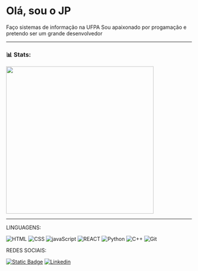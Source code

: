 # Olá, sou o JP
Faço sistemas de informação na UFPA
Sou apaixonado por progamação e pretendo ser um grande desenvolvedor

---



### 📊 Stats:
 <img src="https://github-readme-stats.vercel.app/api?username=JOAOPAULO-SILVA&show_icons=true&theme=tokyonight" width="400px" />

<!--
**JOAOPAULO-SILVA/JOAOPAULO-SILVA** is a ✨ _special_ ✨ repository because its `README.md` (this file) appears on your GitHub profile.

Here are some ideas to get you started:

- 🔭 I’m currently working on ...
- 🌱 I’m currently learning ...
- 👯 I’m looking to collaborate on ...
- 🤔 I’m looking for help with ...
- 💬 Ask me about ...
- 📫 How to reach me: ...
- 😄 Pronouns: ...
- ⚡ Fun fact: ...
-->


---


LINGUAGENS:

![HTML](https://img.shields.io/badge/HTML-E34F26?style=for-the-badge&logo=html5&logoColor=E34F26&labelColor=black)
![CSS](https://img.shields.io/badge/CSS-663399?style=for-the-badge&logo=CSS&logoColor=663399&labelColor=black)
![javaScript](https://img.shields.io/badge/JavaScript-F7DF1E?style=for-the-badge&logo=javaScript&logoColor=F7DF1E&labelColor=black)
![REACT](https://img.shields.io/badge/REACT-61DAFB?style=for-the-badge&logo=REACT&labelColor=black)
![Python](https://img.shields.io/badge/Python-4584b6?style=for-the-badge&logo=python&logoColor=4584b6&labelColor=black)
![C++](https://img.shields.io/badge/C%2B%2B-%2300599C?style=for-the-badge&logo=c%2B%2B&logoColor=%2300599C&labelColor=black)
![Git](https://img.shields.io/badge/GIT-F05032?style=for-the-badge&logo=GIT&logoColor=%23F05032&labelColor=black)


REDES SOCIAIS:

<a href=https://www.instagram.com/silva.joao_p/ ><img alt="Static Badge" src="https://img.shields.io/badge/instagram-%23FF0069?style=for-the-badge&logo=instagram&logoColor=%23FF0069&labelColor=black"></a>
<a href="">![Linkedin](https://img.shields.io/badge/Linkedin-0e76a8?style=for-the-badge)
</a>

